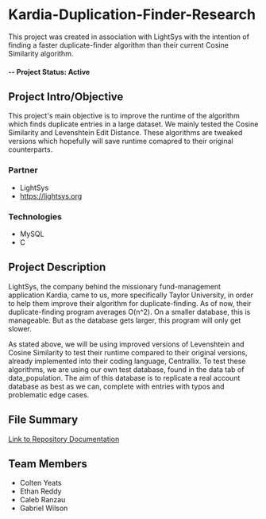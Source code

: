 # Kardia-Duplication-Finder-Research
This project was created in association with LightSys with the intention of finding a faster duplicate-finder algorithm than their current Cosine Similarity algorithm.

#### -- Project Status: Active

## Project Intro/Objective
This project's main objective is to improve the runtime of the algorithm which finds duplicate entries in a large dataset. We mainly tested the Cosine Similarity and Levenshtein Edit Distance. These algorithms are tweaked versions which hopefully will save runtime comapred to their original counterparts.

### Partner
* LightSys
* https://lightsys.org

### Technologies
* MySQL
* C

## Project Description
LightSys, the company behind the missionary fund-management application Kardia, came to us, more specifically Taylor University, in order to help them improve their algorithm for duplicate-finding. As of now, their duplicate-finding program averages O(n^2). On a smaller database, this is manageable. But as the database gets larger, this program will only get slower.

As stated above, we will be using improved versions of Levenshtein and Cosine Similarity to test their runtime compared to their original versions, already implemented into their coding language, Centrallix. To test these algorithms, we are using our own test database, found in the data tab of data_population. The aim of this database is to replicate a real account database as best as we can, complete with entries with typos and problematic edge cases.

## File Summary
[Link to Repository Documentation][def]

## Team Members
* Colten Yeats
* Ethan Reddy
* Caleb Ranzau
* Gabriel Wilson




[def]: ~/additional_text_files/repository_doc.md